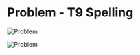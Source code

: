 # Problem - T9 Spelling

![Problem](https://raw.githubusercontent.com/MaxySpark/CodeJamPractice/master/Africa%202010%20-%20Qualification%20Round/C.%20T9%20Spelling/Problem-3.1.jpg "Problem")

![Problem](https://raw.githubusercontent.com/MaxySpark/CodeJamPractice/master/Africa%202010%20-%20Qualification%20Round/C.%20T9%20Spelling/Problem-3.2.jpg "Problem")
